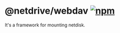 # @netdrive/webdav [![npm](https://img.shields.io/npm/v/@netdrive/webdav.svg)](https://npmjs.com/package/@netdrive/webdav)

It's a framework for mounting netdisk.
